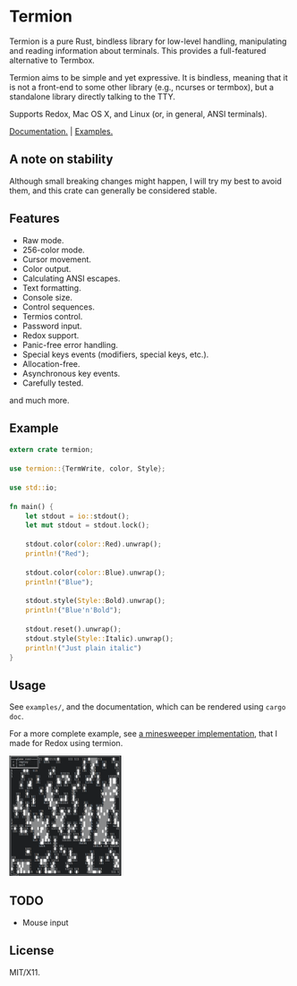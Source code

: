 # Termion

Termion is a pure Rust, bindless library for low-level handling, manipulating
and reading information about terminals. This provides a full-featured
alternative to Termbox.

Termion aims to be simple and yet expressive. It is bindless, meaning that it
is not a front-end to some other library (e.g., ncurses or termbox), but a
standalone library directly talking to the TTY.

Supports Redox, Mac OS X, and Linux (or, in general, ANSI terminals).

[Documentation.](http://ticki.github.io/termion/termion/) | [Examples.](https://github.com/Ticki/termion/tree/master/examples)

## A note on stability

Although small breaking changes might happen, I will try my best to avoid them,
and this crate can generally be considered stable.

## Features

- Raw mode.
- 256-color mode.
- Cursor movement.
- Color output.
- Calculating ANSI escapes.
- Text formatting.
- Console size.
- Control sequences.
- Termios control.
- Password input.
- Redox support.
- Panic-free error handling.
- Special keys events (modifiers, special keys, etc.).
- Allocation-free.
- Asynchronous key events.
- Carefully tested.

and much more.

## Example

```rust
extern crate termion;

use termion::{TermWrite, color, Style};

use std::io;

fn main() {
    let stdout = io::stdout();
    let mut stdout = stdout.lock();

    stdout.color(color::Red).unwrap();
    println!("Red");

    stdout.color(color::Blue).unwrap();
    println!("Blue");

    stdout.style(Style::Bold).unwrap();
    println!("Blue'n'Bold");

    stdout.reset().unwrap();
    stdout.style(Style::Italic).unwrap();
    println!("Just plain italic")
}
```

## Usage

See `examples/`, and the documentation, which can be rendered using `cargo doc`.

For a more complete example, see [a minesweeper implementation](https://github.com/redox-os/games-for-redox/blob/master/src/minesweeper/main.rs), that I made for Redox using termion.

<img src="image.png" width="200">


## TODO

- Mouse input

## License

MIT/X11.

